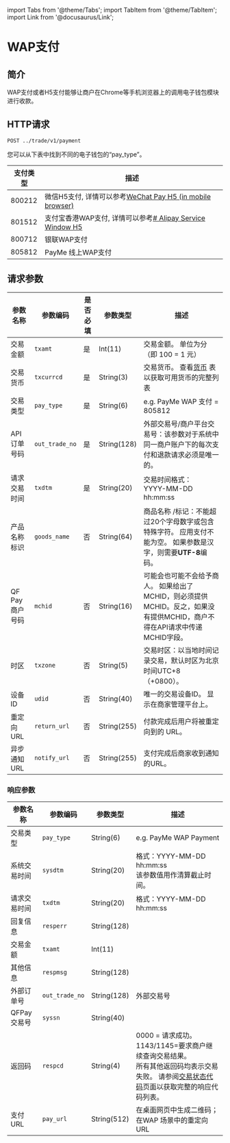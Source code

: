 import Tabs from '@theme/Tabs';
import TabItem from '@theme/TabItem';
import Link from '@docusaurus/Link';

# WAP支付

## 简介

WAP支付或者H5支付能够让商户在Chrome等手机浏览器上的调用电子钱包模块进行收款。

## HTTP请求

`POST ../trade/v1/payment` <br/>

您可以从下表中找到不同的电子钱包的“pay_type”。

支付类型 | 描述
--------- | ------- 
800212 | 微信H5支付, 详情可以参考[WeChat Pay H5 (in mobile browser)](./wechat/wechat-pay-h5)
801512 | 支付宝香港WAP支付, 详情可以参考[# Alipay Service Window H5](./alipay/alipay-service-window-h5)
800712 | 银联WAP支付
805812 | PayMe 线上WAP支付

## 请求参数

参数名称 | 参数编码 | 是否必填 | 参数类型 | 描述
--------- | -------- | --------- | ------- | -------
交易金额 | `txamt` | 是 | Int(11) | 交易金额。 单位为分（即 100 = 1 元）
交易货币 | `txcurrcd` | 是 | String(3) | 交易货币。 查看[货币](../preparation/paycode#currencies) 表以获取可用货币的完整列表
交易类型 | `pay_type` | 是 | String(6) | e.g. PayMe WAP 支付 = 805812
API订单号码 | `out_trade_no` | 是 | String(128)| 外部交易号/商户平台交易号：该参数对于系统中同一商户账户下的每次支付和退款请求必须是唯一的。
请求交易时间 | `txdtm` | 是 | String(20) | 交易时间格式：<br/> YYYY-MM-DD hh:mm:ss
产品名称标识 | `goods_name` | 否 | String(64) | 商品名称 /标记：不能超过20个字母数字或包含特殊字符。 应用支付不能为空。 如果参数是汉字，则需要**UTF-8**编码。
QF Pay 商户号码 | `mchid` | 否 | String(16) | 可能会也可能不会给予商人。 如果给出了MCHID，则必须提供MCHID。反之，如果没有提供MCHID，商户不得在API请求中传递MCHID字段。
时区 | `txzone` | 否 | String(5) | 交易时区：以当地时间记录交易，默认时区为北京时间UTC+8（+0800）。
设备ID | `udid` | 否 | String(40) |  唯一的交易设备ID。 显示在商家管理平台上。
重定向URL | `return_url` | 否 | String(255) |  付款完成后用户将被重定向到的 URL。
异步通知URL | `notify_url` | 否 | String(255) | 支付完成后商家收到通知的URL。

### 响应参数

参数名称 | 参数编码 | 参数类型 | 描述
--------- | -------- | --------- | ------- 
交易类型 | `pay_type` | String(6) | e.g. PayMe WAP Payment |
系统交易时间 | `sysdtm` | String(20) | 格式：YYYY-MM-DD hh:mm:ss <br/> 该参数值用作清算截止时间。 | 
请求交易时间 | `txdtm` | String(20) | 格式：YYYY-MM-DD hh:mm:ss  | 
回复信息 | `resperr` | String(128) |  
交易金额 | `txamt` | Int(11) |  
其他信息 | `respmsg` | String(128) |  
外部订单号 | `out_trade_no` | String(128) | 外部交易号 
QFPay交易号 | `syssn` | String(40) | 
返回码 | `respcd` | String(4) | 0000 = 请求成功。 <br/> 1143/1145=要求商户继续查询交易结果。 <br/> 所有其他返回码均表示交易失败。 请参阅[交易状态代码](../preparation/paycode#transaction-status-codes)页面以获取完整的响应代码列表。 |
支付URL | `pay_url` | String(512) | 在桌面网页中生成二维码； 在WAP 场景中的重定向 URL |
